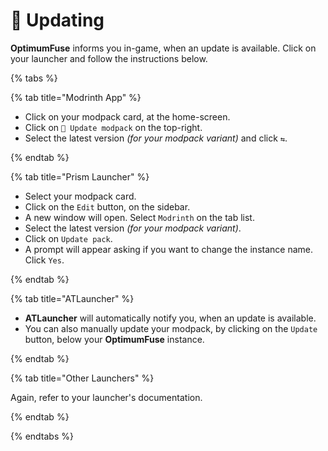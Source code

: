 # 🔄 Updating

**OptimumFuse** informs you in-game, when an update is available. Click on your launcher and follow the instructions below.

{% tabs %}

{% tab title="Modrinth App" %}

- Click on your modpack card, at the home-screen.
- Click on `🔄 Update modpack` on the top-right.
- Select the latest version _(for your modpack variant)_ and click `⇆`.

{% endtab %}

{% tab title="Prism Launcher" %}

- Select your modpack card.
- Click on the `Edit` button, on the sidebar.
- A new window will open. Select `Modrinth` on the tab list.
- Select the latest version _(for your modpack variant)_.
- Click on `Update pack`.
- A prompt will appear asking if you want to change the instance name. Click `Yes`.

{% endtab %}

{% tab title="ATLauncher" %}

- **ATLauncher** will automatically notify you, when an update is available.
- You can also manually update your modpack, by clicking on the `Update` button, below your **OptimumFuse** instance.

{% endtab %}

{% tab title="Other Launchers" %}

Again, refer to your launcher's documentation.

{% endtab %}

{% endtabs %}
